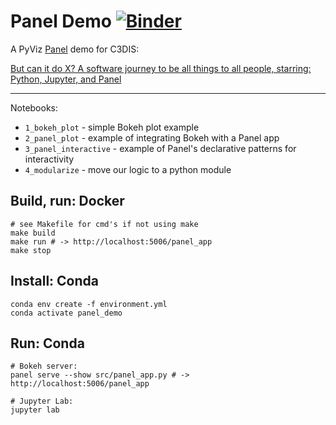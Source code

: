 # Panel Demo [![Binder](https://binder.pangeo.io/badge_logo.svg)](https://binder.pangeo.io/v2/gh/danwild/panel-demo/main)

A PyViz [Panel](https://panel.holoviz.org/index.html) demo for C3DIS:

[But can it do X? A software journey to be all things to all people, starring: Python, Jupyter, and Panel](http://www.c3dis.com/events/but-can-it-do-x-a-software-journey-to-be-all-things-to-all-people-starring-python-jupyter-and-panel)

---

Notebooks:
- `1_bokeh_plot` - simple Bokeh plot example
- `2_panel_plot` - example of integrating Bokeh with a Panel app
- `3_panel_interactive` - example of Panel's declarative patterns for interactivity
- `4_modularize` - move our logic to a python module

## Build, run: Docker

```shell
# see Makefile for cmd's if not using make
make build
make run # -> http://localhost:5006/panel_app
make stop
```

## Install: Conda

```
conda env create -f environment.yml
conda activate panel_demo
```

## Run: Conda 

```shell
# Bokeh server:
panel serve --show src/panel_app.py # -> http://localhost:5006/panel_app

# Jupyter Lab:
jupyter lab
```

